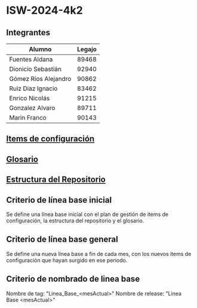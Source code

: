 # ISW-2024-4k2

## Integrantes
| Alumno | Legajo |
| --- | --- |
| Fuentes Aldana | 89468 |
| Dionicio Sebastián | 92940 |
| Gómez Ríos Alejandro | 90862 |
| Ruiz Diaz Ignacio | 83462 |
| Enrico Nicolás | 91215 |
| Gonzalez Alvaro | 89711 |
| Marin Franco | 90143 |

## [Items de configuración](PlanGestionConfiguracion.md)

## [Glosario](Glosario.md)

## [Estructura del Repositorio](EstructuraRepositorio.md)

## Criterio de línea base inicial
Se define una línea base inicial con el plan de gestión de items de configuración, la estructura del repositorio y el glosario.

## Criterio de línea base general
Se define una nueva línea base a fin de cada mes, con los nuevos items de configuración que hayan surgido en ese periodo.

## Criterio de nombrado de linea base
Nombre de tag: "Linea_Base_\<mesActual>"
Nombre de release: "Linea Base \<mesActual>"
